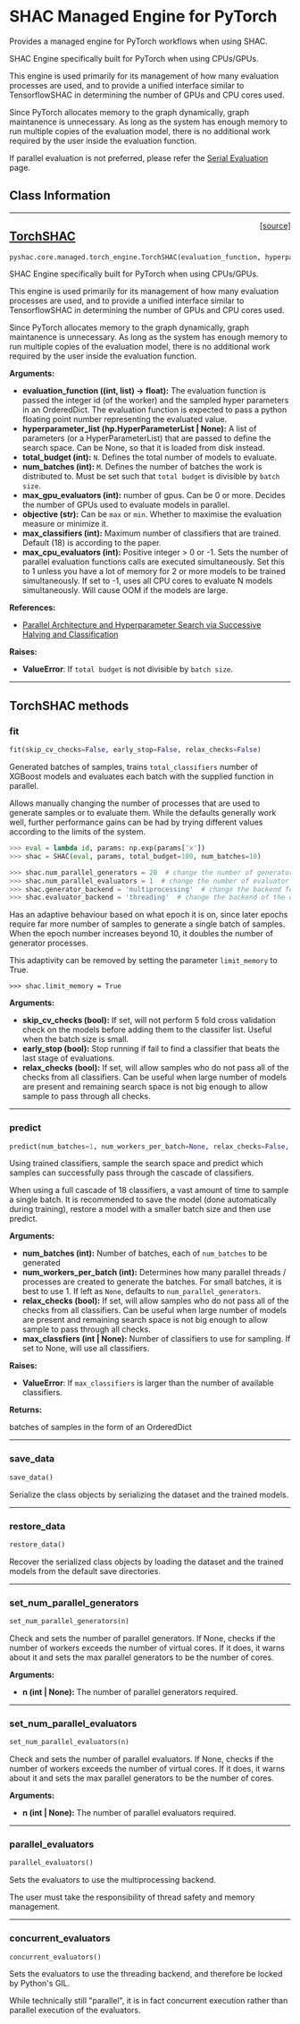 # SHAC Managed Engine for PyTorch

Provides a managed engine for PyTorch workflows when using SHAC.

SHAC Engine specifically built for PyTorch when using CPUs/GPUs.

This engine is used primarily for its management of how many evaluation processes
are used, and to provide a unified interface similar to TensorflowSHAC in determining
the number of GPUs and CPU cores used.

Since PyTorch allocates memory to the graph dynamically, graph maintanence is
unnecessary. As long as the system has enough memory to run multiple copies of
the evaluation model, there is no additional work required by the user inside the
evaluation function.

If parallel evaluation is not preferred, please refer the [Serial Evaluation](../serial-execution.md) page.

## Class Information
----

<span style="float:right;">[[source]](https://github.com/titu1994/pyshac/blob/master/pyshac/core/managed/torch_engine.py#L7)</span>
## [TorchSHAC](#torchshac)

```python
pyshac.core.managed.torch_engine.TorchSHAC(evaluation_function, hyperparameter_list, total_budget, num_batches, max_gpu_evaluators, objective='max', max_classifiers=18, max_cpu_evaluators=1)
```


SHAC Engine specifically built for PyTorch when using CPUs/GPUs.

This engine is used primarily for its management of how many evaluation processes
are used, and to provide a unified interface similar to TensorflowSHAC in determining
the number of GPUs and CPU cores used.

Since PyTorch allocates memory to the graph dynamically, graph maintanence is
unnecessary. As long as the system has enough memory to run multiple copies of
the evaluation model, there is no additional work required by the user inside the
evaluation function.

__Arguments:__

- **evaluation_function ((int, list) -> float):** The evaluation function is
    passed the integer id (of the worker) and the sampled hyper parameters
    in an OrderedDict. The evaluation function is expected to pass a python
    floating point number representing the evaluated value.
- **hyperparameter_list (hp.HyperParameterList | None):** A list of parameters
    (or a HyperParameterList) that are passed to define the search space.
    Can be None, so that it is loaded from disk instead.
- **total_budget (int):** `N`. Defines the total number of models to evaluate.
- **num_batches (int):** `M`. Defines the number of batches the work is distributed
    to. Must be set such that `total budget` is divisible by `batch size`.
- **max_gpu_evaluators (int):** number of gpus. Can be 0 or more. Decides the number of
    GPUs used to evaluate models in parallel.
- **objective (str):** Can be `max` or `min`. Whether to maximise the evaluation
    measure or minimize it.
- **max_classifiers (int):** Maximum number of classifiers that
    are trained. Default (18) is according to the paper.
- **max_cpu_evaluators (int):** Positive integer > 0 or -1. Sets the number
    of parallel evaluation functions calls are executed simultaneously.
    Set this to 1 unless you have a lot of memory for 2 or more models
    to be trained simultaneously. If set to -1, uses all CPU cores to
    evaluate N models simultaneously. Will cause OOM if the models are
    large.

__References:__

- [Parallel Architecture and Hyperparameter Search via Successive Halving and Classification](https://arxiv.org/abs/1805.10255)

__Raises:__

- __ValueError__: If `total budget` is not divisible by `batch size`.


---
## TorchSHAC methods

### fit


```python
fit(skip_cv_checks=False, early_stop=False, relax_checks=False)
```



Generated batches of samples, trains `total_classifiers` number of XGBoost models
and evaluates each batch with the supplied function in parallel.

Allows manually changing the number of processes that are used to generate samples
or to evaluate them. While the defaults generally work well, further performance
gains can be had by trying different values according to the limits of the system.

```python
>>> eval = lambda id, params: np.exp(params['x'])
>>> shac = SHAC(eval, params, total_budget=100, num_batches=10)

>>> shac.num_parallel_generators = 20  # change the number of generator process
>>> shac.num_parallel_evaluators = 1  # change the number of evaluator processes
>>> shac.generator_backend = 'multiprocessing'  # change the backend for the generator
>>> shac.evaluator_backend = 'threading'  # change the backend of the evaluator
```

Has an adaptive behaviour based on what epoch it is on, since later epochs require
far more number of samples to generate a single batch of samples. When the epoch
number increases beyond 10, it doubles the number of generator processes.

This adaptivity can be removed by setting the parameter `limit_memory` to True.
```
>>> shac.limit_memory = True
```

__Arguments:__

- **skip_cv_checks (bool):** If set, will not perform 5 fold cross validation check
    on the models before adding them to the classifer list. Useful when the
    batch size is small.
- **early_stop (bool):** Stop running if fail to find a classifier that beats the
    last stage of evaluations.
- **relax_checks (bool):** If set, will allow samples who do not pass all of the
    checks from all classifiers. Can be useful when large number of models
    are present and remaining search space is not big enough to allow sample
    to pass through all checks.

---
### predict


```python
predict(num_batches=1, num_workers_per_batch=None, relax_checks=False, max_classfiers=None)
```



Using trained classifiers, sample the search space and predict which samples
can successfully pass through the cascade of classifiers.

When using a full cascade of 18 classifiers, a vast amount of time to sample
a single batch. It is recommended to save the model (done automatically during
training), restore a model with a smaller batch size and then use predict.

__Arguments:__

- **num_batches (int):** Number of batches, each of `num_batches` to be generated
- **num_workers_per_batch (int):** Determines how many parallel threads / processes
    are created to generate the batches. For small batches, it is best to use 1.
    If left as `None`, defaults to `num_parallel_generators`.
- **relax_checks (bool):** If set, will allow samples who do not pass all of the
    checks from all classifiers. Can be useful when large number of models
    are present and remaining search space is not big enough to allow sample
    to pass through all checks.
- **max_classfiers (int | None):** Number of classifiers to use for sampling.
    If set to None, will use all classifiers.

__Raises:__

- __ValueError__: If `max_classifiers` is larger than the number of available
    classifiers.

__Returns:__

batches of samples in the form of an OrderedDict

---
### save_data


```python
save_data()
```



Serialize the class objects by serializing the dataset and the trained models.

---
### restore_data


```python
restore_data()
```



Recover the serialized class objects by loading the dataset and the trained models
from the default save directories.

---
### set_num_parallel_generators


```python
set_num_parallel_generators(n)
```



Check and sets the number of parallel generators. If None, checks if the number
of workers exceeds the number of virtual cores. If it does, it warns about it
and sets the max parallel generators to be the number of cores.

__Arguments:__

- **n (int | None):** The number of parallel generators required.

---
### set_num_parallel_evaluators


```python
set_num_parallel_evaluators(n)
```



Check and sets the number of parallel evaluators. If None, checks if the number
of workers exceeds the number of virtual cores. If it does, it warns about it
and sets the max parallel generators to be the number of cores.

__Arguments:__

- **n (int | None):** The number of parallel evaluators required.

---
### parallel_evaluators


```python
parallel_evaluators()
```



Sets the evaluators to use the multiprocessing backend.

The user must take the responsibility of thread safety and memory management.

---
### concurrent_evaluators


```python
concurrent_evaluators()
```



Sets the evaluators to use the threading backend, and therefore
be locked by Python's GIL.

While technically still "parallel", it is in fact concurrent execution
rather than parallel execution of the evaluators.
